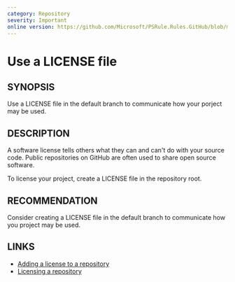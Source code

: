 ```yaml
---
category: Repository
severity: Important
online version: https://github.com/Microsoft/PSRule.Rules.GitHub/blob/main/docs/rules/en/GitHub.Repo.License.md
---
```


# Use a LICENSE file

## SYNOPSIS

Use a LICENSE file in the default branch to communicate how your porject may be used.

## DESCRIPTION

A software license tells others what they can and can't do with your source code.
Public repositories on GitHub are often used to share open source software.

To license your project, create a LICENSE file in the repository root.

## RECOMMENDATION

Consider creating a LICENSE file in the default branch to communicate how you project may be used.

## LINKS

- [Adding a license to a repository](https://docs.github.com/communities/setting-up-your-project-for-healthy-contributions/adding-a-license-to-a-repository)
- [Licensing a repository](https://docs.github.com/repositories/managing-your-repositorys-settings-and-features/customizing-your-repository/licensing-a-repository)
